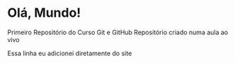 # Olá, Mundo!
 Primeiro Repositório do Curso Git e GitHub
 Repositório criado numa aula ao vivo

Essa linha eu adicionei diretamente do site
